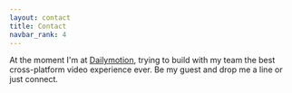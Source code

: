 ```yaml
---
layout: contact
title: Contact
navbar_rank: 4
---
```

At the moment I'm at [Dailymotion](https://www.dailymotion.com), trying to build with my team the best cross-platform video experience ever. Be my guest and drop me a line or just connect.
